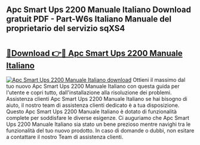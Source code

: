 ## Apc Smart Ups 2200 Manuale Italiano Download gratuit PDF - Part-W6s Italiano Manuale del proprietario del servizio sqXS4

# <h2><a href="http://dfdlgwq.blite.top/?on=Apc+Smart+Ups+2200+Manuale+Italiano">🔗Download 👉🔴 Apc Smart Ups 2200 Manuale Italiano</a></h2>

[![Apc Smart Ups 2200 Manuale Italiano download](https://i.imgur.com/lujVjoI.png)](http://dfdlgwq.blite.top/?on=Apc+Smart+Ups+2200+Manuale+Italiano)
Ottieni il massimo dal tuo nuovo Apc Smart Ups 2200 Manuale Italiano con questa guida per l'utente e copri tutto, dall'installazione alla risoluzione dei problemi. Assistenza clienti Apc Smart Ups 2200 Manuale Italiano se hai bisogno di aiuto, il nostro team di assistenza clienti dedicato è a tua disposizione. Questo Apc Smart Ups 2200 Manuale Italiano è dotato di funzionalità complete per soddisfare le diverse esigenze. Ci auguriamo che Apc Smart Ups 2200 Manuale Italiano sia stato un bene prezioso mentre navighi tra le funzionalità del tuo nuovo prodotto. In caso di domande o dubbi, non esitare a contattare il nostro Team di assistenza clienti.

